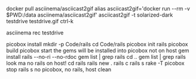 docker pull asciinema/asciicast2gif
alias asciicast2gif='docker run --rm -v $PWD:/data asciinema/asciicast2gif'
asciicast2gif -t solarized-dark testdrive testdrive.gif
ctrl-k

asciinema rec testdrive

picobox install
mkdir -p Code/rails
cd Code/rails
picobox init rails
picobox build
picobox start
the gems will be installed into picobox not on host
gem install rails --no-ri --no-rdoc
gem list | grep rails
cd ..
gem list | grep rails
look ma no rails on host!
cd rails
rails new .
rails c
rails s
rake -T
picobox stop
rails s
no picobox, no rails, host clean